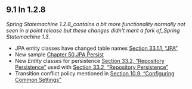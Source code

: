 ## 9.1 In 1.2.8

_Spring Statemachine 1.2.8_contains a bit more functionality normally not seen in a point release but these changes didn’t merit a fork of_Spring Statemachine 1.3_.

* JPA entity classes have changed table names
  [Section 33.1.1, “JPA”](https://docs.spring.io/spring-statemachine/docs/1.2.8.RELEASE/reference/htmlsingle/#sm-repository-config-jpa)
* New sample
  [Chapter 50,JPA Persist](https://docs.spring.io/spring-statemachine/docs/1.2.8.RELEASE/reference/htmlsingle/#statemachine-examples-datajpapersist)
* New
  _Entity_
  classes for persistence
  [Section 33.2, “Repository Persistence”](https://docs.spring.io/spring-statemachine/docs/1.2.8.RELEASE/reference/htmlsingle/#sm-repository-persistence)
  used with
  [Section 33.2, “Repository Persistence”](https://docs.spring.io/spring-statemachine/docs/1.2.8.RELEASE/reference/htmlsingle/#sm-repository-persistence)
* Transition conflict policy mentioned in
  [Section 10.9, “Configuring Common Settings”](https://docs.spring.io/spring-statemachine/docs/1.2.8.RELEASE/reference/htmlsingle/#statemachine-config-commonsettings)



